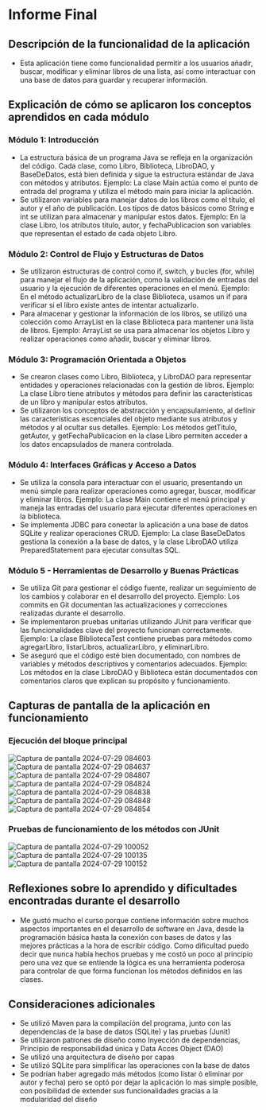 # Informe Final

## Descripción de la funcionalidad de la aplicación

- Esta aplicación tiene como funcionalidad permitir a los usuarios añadir, buscar, modificar y eliminar libros de una lista, así como interactuar con una base de datos para guardar y recuperar información.

## Explicación de cómo se aplicaron los conceptos aprendidos en cada módulo

### Módulo 1: Introducción

- La estructura básica de un programa Java se refleja en la organización del código. Cada clase, como Libro, Biblioteca, LibroDAO, y BaseDeDatos, está bien definida y sigue la estructura estándar de Java con métodos y atributos.
Ejemplo: La clase Main actúa como el punto de entrada del programa y utiliza el método main para iniciar la aplicación.
- Se utilizaron variables para manejar datos de los libros como el título, el autor y el año de publicación. Los tipos de datos básicos como String e int se utilizan para almacenar y manipular estos datos.
Ejemplo: En la clase Libro, los atributos titulo, autor, y fechaPublicacion son variables que representan el estado de cada objeto Libro.

### Módulo 2: Control de Flujo y Estructuras de Datos

- Se utilizaron estructuras de control como if, switch, y bucles (for, while) para manejar el flujo de la aplicación, como la validación de entradas del usuario y la ejecución de diferentes operaciones en el menú.
Ejemplo: En el método actualizarLibro de la clase Biblioteca, usamos un if para verificar si el libro existe antes de intentar actualizarlo.
- Para almacenar y gestionar la información de los libros, se utilizó una colección como ArrayList en la clase Biblioteca para mantener una lista de libros.
Ejemplo: ArrayList<Libro> se usa para almacenar los objetos Libro y realizar operaciones como añadir, buscar y eliminar libros.

### Módulo 3: Programación Orientada a Objetos

- Se crearon clases como Libro, Biblioteca, y LibroDAO para representar entidades y operaciones relacionadas con la gestión de libros.
Ejemplo: La clase Libro tiene atributos y métodos para definir las características de un libro y manipular estos atributos.
- Se utilizaron los conceptos de abstracción y encapsulamiento, al definir las características escenciales del objeto mediante sus atributos y métodos y al ocultar sus detalles.
Ejemplo: Los métodos getTitulo, getAutor, y getFechaPublicacion en la clase Libro permiten acceder a los datos encapsulados de manera controlada.

### Módulo 4: Interfaces Gráficas y Acceso a Datos

- Se utiliza la consola para interactuar con el usuario, presentando un menú simple para realizar operaciones como agregar, buscar, modificar y eliminar libros.
Ejemplo: La clase Main contiene el menú principal y maneja las entradas del usuario para ejecutar diferentes operaciones en la biblioteca.
- Se implementa JDBC para conectar la aplicación a una base de datos SQLite y realizar operaciones CRUD.
Ejemplo: La clase BaseDeDatos gestiona la conexión a la base de datos, y la clase LibroDAO utiliza PreparedStatement para ejecutar consultas SQL.

### Módulo 5 - Herramientas de Desarrollo y Buenas Prácticas

- Se utiliza Git para gestionar el código fuente, realizar un seguimiento de los cambios y colaborar en el desarrollo del proyecto.
Ejemplo: Los commits en Git documentan las actualizaciones y correcciones realizadas durante el desarrollo.
- Se implementaron pruebas unitarias utilizando JUnit para verificar que las funcionalidades clave del proyecto funcionan correctamente.
Ejemplo: La clase BibliotecaTest contiene pruebas para métodos como agregarLibro, listarLibros, actualizarLibro, y eliminarLibro.
- Se aseguró que el código esté bien documentado, con nombres de variables y métodos descriptivos y comentarios adecuados.
Ejemplo: Los métodos en la clase LibroDAO y Biblioteca están documentados con comentarios claros que explican su propósito y funcionamiento.

## Capturas de pantalla de la aplicación en funcionamiento

### Ejecución del bloque principal

![Captura de pantalla 2024-07-29 084603](https://github.com/user-attachments/assets/d7ec40b2-ae65-4e8f-a9cc-4f9082bbef66)
![Captura de pantalla 2024-07-29 084637](https://github.com/user-attachments/assets/ced1ec0d-512f-470d-a71d-6eab9528cebf)
![Captura de pantalla 2024-07-29 084807](https://github.com/user-attachments/assets/9f7cdc90-540e-4a0d-9398-88dd1b63f8ec)
![Captura de pantalla 2024-07-29 084824](https://github.com/user-attachments/assets/d7dd879a-b42b-40f0-8b82-563a2c838cf5)
![Captura de pantalla 2024-07-29 084838](https://github.com/user-attachments/assets/ab28cae0-cadc-4885-accb-ce515ef24e98)
![Captura de pantalla 2024-07-29 084848](https://github.com/user-attachments/assets/4d2f55ef-14fb-4f79-8a4e-4ea50fa927b8)
![Captura de pantalla 2024-07-29 084854](https://github.com/user-attachments/assets/42de9323-fb95-4192-abd2-6d3aa31ba954)

### Pruebas de funcionamiento de los métodos con JUnit

![Captura de pantalla 2024-07-29 100052](https://github.com/user-attachments/assets/0b7ca391-4b46-456b-b8a5-5f8303fb308b)
![Captura de pantalla 2024-07-29 100135](https://github.com/user-attachments/assets/bc5a2f93-e064-42cc-aa5c-05c09df488aa)
![Captura de pantalla 2024-07-29 100152](https://github.com/user-attachments/assets/860498a1-7685-4325-bb56-b7bfed4c8b1f)

## Reflexiones sobre lo aprendido y dificultades encontradas durante el desarrollo

- Me gustó mucho el curso porque contiene información sobre muchos aspectos importantes en el desarrollo de software en Java, desde la programación básica hasta la conexión con bases de datos y las mejores prácticas a la hora de escribir código. Como dificultad puedo decir que nunca había hechos pruebas y me costó un poco al principio pero una vez que se entiende la lógica es una herramienta poderosa para controlar de que forma funcionan los métodos definidos en las clases.

## Consideraciones adicionales 

- Se utilizó Maven para la compilación del programa, junto con las dependencias de la base de datos (SQLite) y las pruebas (Junit)
- Se utilizaron patrones de diseño como Inyección de dependencias, Principio de responsabilidad única y Data Acces Object (DAO)
- Se utilizó una arquitectura de diseño por capas
- Se utilizó SQLite para simplificar las operaciones con la base de datos
- Se podrían haber agregado más métodos (como listar ó eliminar por autor y fecha) pero se optó por dejar la aplicación lo mas simple posible, con posibilidad de extender sus funcionalidades gracias a la modularidad del diseño
